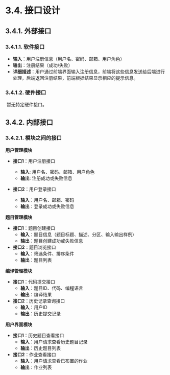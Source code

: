 # 3.4. 接口设计

##  3.4.1. 外部接口

### 3.4.1.1. 软件接口

- **输入**：用户注册信息（用户名、密码、邮箱、用户角色）
- **输出**：注册结果（成功/失败）
- **详细描述**：用户通过前端界面输入注册信息，前端将这些信息发送给后端进行处理，后端返回注册结果，前端根据结果显示相应的提示信息。

### 3.4.1.2. 硬件接口

​	暂无特定硬件接口。



## 3.4.2.  内部接口

### 3.4.2.1. 模块之间的接口

**用户管理模块**

- **接口1**：用户注册接口   
  - **输入**: 用户名、密码、邮箱、用户角色   
  - **输出**: 注册成功或失败信息   

- **接口2**：用户登录接口
  - **输入**：用户名、邮箱、密码
  - **输出**：登录成功或失败信息

**题目管理模块**

- **接口1**：题目创建接口
  - **输入**：题目信息（题目标题、描述、分区、输入输出样例）
  - **输出**：题目创建成功或失败信息
- **接口2**：题目浏览接口
  - **输入**：筛选条件、排序条件
  - **输出**：题目列表

**编译管理模块**

- **接口1**：代码提交接口
  - **输入**：题目ID、代码、编程语言
  - **输出**：编译结果
- **接口2**：历史记录查询接口
  - **输入**：用户ID
  - **输出**：历史提交记录

**用户界面模块**

- **接口1**：历史题目查看接口
  - **输入**：用户请求查看历史题目记录
  - **输出**：历史题目列表
- **接口2**：作业查看接口
  - **输入**：用户请求查看已布置的作业
  - **输出**：作业列表

